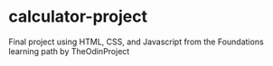 # calculator-project
Final project using HTML, CSS, and Javascript from the Foundations learning path by TheOdinProject
